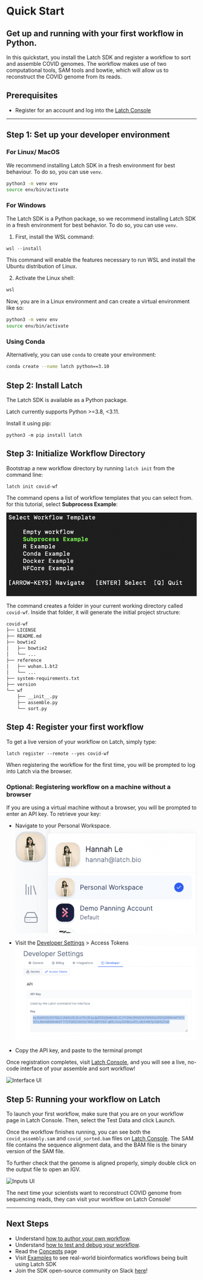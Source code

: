 # Quick Start
Get up and running with your first workflow in Python.
---

In this quickstart, you install the Latch SDK and register a workflow to sort and assemble COVID genomes. The workflow makes use of two computational tools, SAM tools and bowtie, which will allow us to reconstruct the COVID genome from its reads.

## Prerequisites
* Register for an account and log into the
[Latch Console](https://console.latch.bio)

---

## Step 1: Set up your developer environment

### For Linux/ MacOS
We recommend installing Latch SDK in a fresh environment for best behaviour. To do so, you can use `venv`.
```bash
python3 -m venv env
source env/bin/activate
```

### For Windows
The Latch SDK is a Python package, so we recommend installing Latch SDK in a fresh environment for best behavior. To do so, you can use `venv`.

1. First, install the WSL command:
```Powershell
wsl --install
```
This command will enable the features necessary to run WSL and install the Ubuntu distribution of Linux.

2. Activate the Linux shell:
```Powershell
wsl
```

Now, you are in a Linux environment and can create a virtual environment like so:
```bash
python3 -m venv env
source env/bin/activate
```

### Using Conda
Alternatively, you can use `conda` to create your environment:
```bash
conda create --name latch python==3.10
```

## Step 2: Install Latch

The Latch SDK is available as a Python package.

Latch currently supports Python >=3.8, <3.11.

Install it using pip:
```
python3 -m pip install latch
```

## Step 3: Initialize Workflow Directory
Bootstrap a new workflow directory by running `latch init` from the command line:
```
latch init covid-wf
```

The command opens a list of workflow templates that you can select from. for this tutorial, select **Subprocess Example**:

![Workflow templates](../assets/workflow_templates.png)

The command creates a folder in your current working directory called `covid-wf`.  Inside that folder, it will generate the initial project structure:
```
covid-wf
├── LICENSE
├── README.md
├── bowtie2
│   ├── bowtie2
│   └── ...
├── reference
│   ├── wuhan.1.bt2
│   └── ...
├── system-requirements.txt
├── version
└── wf
    ├── __init__.py
    ├── assemble.py
    └── sort.py
```

## Step 4: Register your first workflow
To get a live version of your workflow on Latch, simply type:
```
latch register --remote --yes covid-wf
```

When registering the workflow for the first time, you will be prompted to log into Latch via the browser.

### Optional: Registering workflow on a machine without a browser
If you are using a virtual machine without a browser, you will be prompted to enter an API key. To retrieve your key:

* Navigate to your Personal Workspace.
![personal workspace](../assets/personal_workspace.png)
  
* Visit the [Developer Settings](https://console.latch.bio/settings/developer) > Access Tokens
![API key for Latch CLI](../assets/api_key.png)

* Copy the API key, and paste to the terminal prompt

Once registration completes, visit [Latch Console](https://console.latch.bio/workflows), and you will see a live, no-code interface of your assemble and sort workflow!

![Interface UI](../assets/interface.png)

## Step 5: Running your workflow on Latch
To launch your first workflow, make sure that you are on your workflow page in Latch Console. Then, select the Test Data and click Launch.

Once the workflow finishes running, you can see both the `covid_assembly.sam` and `covid_sorted.bam` files on [Latch Console](https://console.latch.bio/data). The SAM file contains the sequence alignment data, and the BAM file is the binary version of the SAM file.

To further check that the genome is aligned properly, simply double click on the output file to open an IGV.

![Inputs UI](../assets/igv.png)

The next time your scientists want to reconstruct COVID genome from sequencing reads, they can visit your workflow on Latch Console!

---

## Next Steps
* Understand [how to author your own workflow](../getting_started/authoring_your_workflow.md).
* Understand [how to test and debug your workflow](../basics/local_development.md).
* Read the [Concepts](../basics/what_is_a_workflow.md) page
* Visit [Examples](../examples/workflows_examples.md) to see real-world bioinformatics workflows being built using Latch SDK
* Join the SDK open-source community on Slack [here](https://forms.gle/sCjr8tdjzx5HjVW27)!
